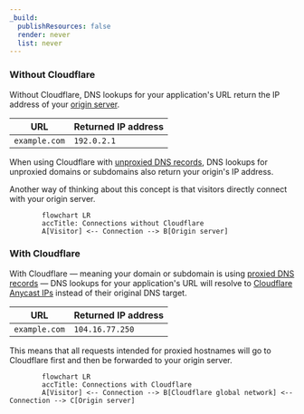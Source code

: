 ```yaml
---
_build:
  publishResources: false
  render: never
  list: never
---
```


### Without Cloudflare

Without Cloudflare, DNS lookups for your application's URL return the IP address of your [origin server](https://www.cloudflare.com/learning/cdn/glossary/origin-server/).

| URL | Returned IP address |
| --- | --- |
| `example.com` | `192.0.2.1` |

When using Cloudflare with [unproxied DNS records](/dns/manage-dns-records/reference/proxied-dns-records/), DNS lookups for unproxied domains or subdomains also return your origin's IP address.

Another way of thinking about this concept is that visitors directly connect with your origin server.

```mermaid
        flowchart LR
        accTitle: Connections without Cloudflare
        A[Visitor] <-- Connection --> B[Origin server]
```

### With Cloudflare

With Cloudflare — meaning your domain or subdomain is using [proxied DNS records](/dns/manage-dns-records/reference/proxied-dns-records/) — DNS lookups for your application's URL will resolve to [Cloudflare Anycast IPs](https://www.cloudflare.com/ips/) instead of their original DNS target.

| URL | Returned IP address |
| --- | --- |
| `example.com` | `104.16.77.250` |

This means that all requests intended for proxied hostnames will go to Cloudflare first and then be forwarded to your origin server.

```mermaid
        flowchart LR
        accTitle: Connections with Cloudflare
        A[Visitor] <-- Connection --> B[Cloudflare global network] <-- Connection --> C[Origin server]
```